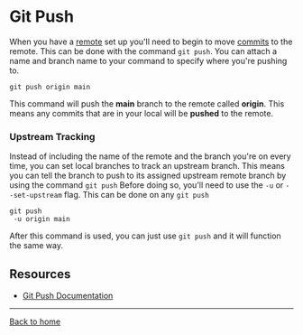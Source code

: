 # Git Push
When you have a [remote](./Remote.md) set up you'll need to begin to move [commits](./Commit.md) to the remote. This can be done with the command `git push`.
You can attach a name and branch name to your command to specify where you're pushing to.

``` git push origin main ```

This command will push the **main** branch to the remote called **origin**.
This means any commits that are in your local will be **pushed** to the remote.
### Upstream Tracking
Instead of including the name of the remote and the branch you're on every time, you can set local branches to track an upstream branch.
This means you can tell the branch to push to its assigned upstream remote branch by using the command `git push`
Before doing so, you'll need to use the `-u` or `--set-upstream` flag. This can be done on any `git push` 

``` 
git push
 -u origin main
 ```

After this command is used, you can just use `git push` and it will function the same way.
## Resources
- [Git Push Documentation](https://git-scm.com/docs/git-push)
---
[Back to home](../README.md)